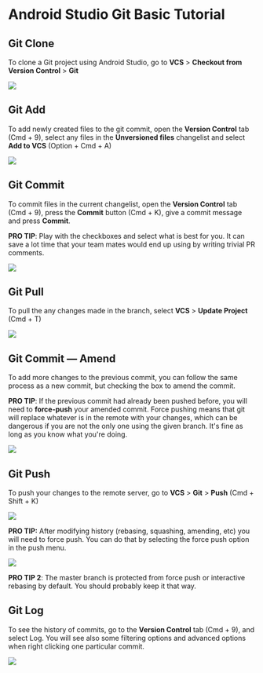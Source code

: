 # Android Studio Git Basic Tutorial

## Git Clone

To clone a Git project using Android Studio, go to **VCS** > **Checkout from Version Control** > **Git**

![](https://tva1.sinaimg.cn/large/0082zybpgy1gc822k446cj30ez0ef76g.jpg)

## Git Add

To add newly created files to the git commit, open the **Version Control** tab (Cmd + 9), select any files in the **Unversioned files** changelist and select **Add to VCS** (Option + Cmd + A)

![](https://tva1.sinaimg.cn/large/0082zybpgy1gc8256xyh5j30bq08tjse.jpg)

## Git Commit

To commit files in the current changelist, open the **Version Control** tab (Cmd + 9), press the **Commit** button (Cmd + K), give a commit message and press **Commit**.

**PRO TIP**: Play with the checkboxes and select what is best for you. It can save a lot time that your team mates would end up using by writing trivial PR comments.

![](https://tva1.sinaimg.cn/large/0082zybpgy1gc82c28ijgj30m40moq60.jpg)

## Git Pull

To pull the any changes made in the branch, select **VCS** > **Update Project** (Cmd + T)

![](https://tva1.sinaimg.cn/large/0082zybpgy1gc82m1yld6j30an059wfa.jpg)

## Git Commit — Amend

To add more changes to the previous commit, you can follow the same process as a new commit, but checking the box to amend the commit. 

**PRO TIP**: If the previous commit had already been pushed before, you will need to **force-push** your amended commit. Force pushing means that git will replace whatever is in the remote with your changes, which can be dangerous if you are not the only one using the given branch. It's fine as long as you know what you're doing.

![](https://tva1.sinaimg.cn/large/0082zybpgy1gc82rpy4hpj30ko0amta7.jpg)

## Git Push

To push your changes to the remote server, go to **VCS** > **Git** > **Push** (Cmd + Shift + K)

![](https://tva1.sinaimg.cn/large/0082zybpgy1gc82y1th1sj30j90duq72.jpg)

**PRO TIP:** After modifying history (rebasing, squashing, amending, etc) you will need to force push. You can do that by selecting the force push option in the push menu.

![](https://tva1.sinaimg.cn/large/0082zybpgy1gc837mmm2zj308k04cjrt.jpg)

**PRO TIP 2**: The master branch is protected from force push or interactive rebasing by default. You should probably keep it that way.

## Git Log

To see the history of commits, go to the **Version Control** tab (Cmd + 9), and select Log. You will see also some filtering options and advanced options when right clicking one particular commit.

![](https://tva1.sinaimg.cn/large/0082zybpgy1gc83dhkp99j309f07sq36.jpg)

